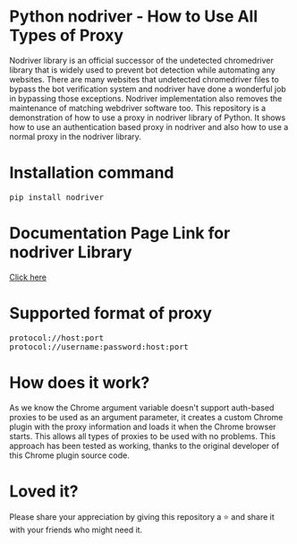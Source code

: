 # Python nodriver - How to Use All Types of Proxy
Nodriver library is an official successor of the undetected chromedriver library that is widely used to prevent bot detection while automating any websites. There are many websites that undetected chromedriver files to bypass the bot verification system and nodriver have done a wonderful job in bypassing those exceptions. Nodriver implementation also removes the maintenance of matching webdriver software too. This repository is a demonstration of how to use a proxy in nodriver library of Python. It shows how to use an authentication based proxy in nodriver and also how to use a normal proxy in the nodriver library.

# Installation command
<pre>pip install nodriver</pre>

# Documentation Page Link for nodriver Library
<a href="https://ultrafunkamsterdam.github.io/nodriver/">Click here</a>

# Supported format of proxy
<pre>protocol://host:port<br>protocol://username:password:host:port</pre>

# How does it work?
As we know the Chrome argument variable doesn't support auth-based proxies to be used as an argument parameter, it creates a custom Chrome plugin with the proxy information and loads it when the Chrome browser starts. This allows all types of proxies to be used with no problems. This approach has been tested as working, thanks to the original developer of this Chrome plugin source code.

# Loved it?
Please share your appreciation by giving this repository a ⭐ and share it with your friends who might need it.
